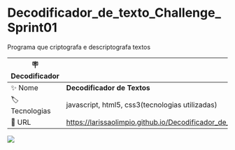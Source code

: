 # Decodificador_de_texto_Challenge_Sprint01
Programa que criptografa e descriptografa textos

| :placard: Decodificador |     |
| -------------  | --- |
| :sparkles: Nome        | **Decodificador de Textos**
| :label: Tecnologias | javascript, html5, css3(tecnologias utilizadas)
| :rocket: URL         |https://larissaolimpio.github.io/Decodificador_de_texto_Challenge/

![](https://github.com/LarissaOlimpio/Decodificador_de_texto_Challenge#vitrinedev)


